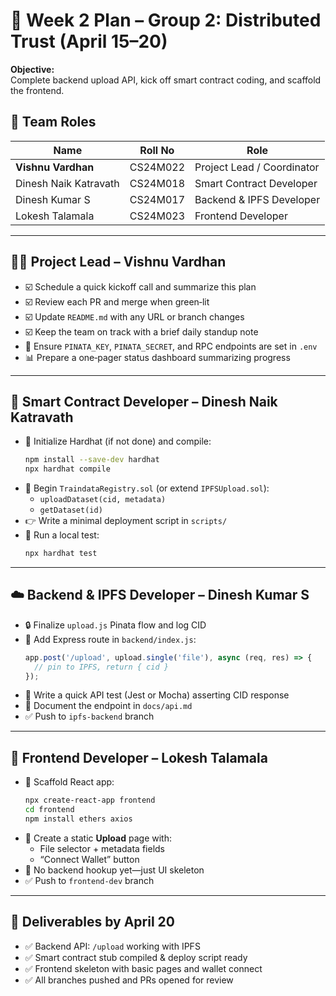 # 📅 Week 2 Plan – Group 2: Distributed Trust (April 15–20)

**Objective:**  
Complete backend upload API, kick off smart contract coding, and scaffold the frontend.

## 👥 Team Roles

| Name                  | Roll No     | Role                             |
|-----------------------|-------------|----------------------------------|
| **Vishnu Vardhan**    | CS24M022    | Project Lead / Coordinator       |
| Dinesh Naik Katravath | CS24M018    | Smart Contract Developer         |
| Dinesh Kumar S        | CS24M017    | Backend & IPFS Developer         |
| Lokesh Talamala       | CS24M023    | Frontend Developer               |

---

## 🧑‍🚀 Project Lead – Vishnu Vardhan  
- ☑️ Schedule a quick kickoff call and summarize this plan  
- ☑️ Review each PR and merge when green‑lit  
- ☑️ Update `README.md` with any URL or branch changes  
- ☑️ Keep the team on track with a brief daily standup note  
- 🔐 Ensure `PINATA_KEY`, `PINATA_SECRET`, and RPC endpoints are set in `.env`  
- 📊 Prepare a one‑pager status dashboard summarizing progress  

---

## 💾 Smart Contract Developer – Dinesh Naik Katravath 
- 📝 Initialize Hardhat (if not done) and compile:  
  ```bash
  npm install --save-dev hardhat
  npx hardhat compile
  ```  
- 🚀 Begin `TraindataRegistry.sol` (or extend `IPFSUpload.sol`):  
  - `uploadDataset(cid, metadata)`  
  - `getDataset(id)`  
- 👉 Write a minimal deployment script in `scripts/`  
- 🧪 Run a local test:  
  ```bash
  npx hardhat test
  ```  

---

## ☁️ Backend & IPFS Developer –  Dinesh Kumar S  
- 🔒 Finalize `upload.js` Pinata flow and log CID  
- 🔄 Add Express route in `backend/index.js`:  
  ```js
  app.post('/upload', upload.single('file'), async (req, res) => {
    // pin to IPFS, return { cid }
  });
  ```  
- 🧪 Write a quick API test (Jest or Mocha) asserting CID response  
- 📝 Document the endpoint in `docs/api.md`  
- ✅ Push to `ipfs-backend` branch  

---

## 🎨 Frontend Developer – Lokesh Talamala  
- 🌱 Scaffold React app:  
  ```bash
  npx create-react-app frontend
  cd frontend
  npm install ethers axios
  ```  
- 📄 Create a static **Upload** page with:  
  - File selector + metadata fields  
  - “Connect Wallet” button  
- 🚧 No backend hookup yet—just UI skeleton  
- ✅ Push to `frontend-dev` branch  

---

## 📌 Deliverables by April 20  
- ✅ Backend API: `/upload` working with IPFS  
- ✅ Smart contract stub compiled & deploy script ready  
- ✅ Frontend skeleton with basic pages and wallet connect  
- ✅ All branches pushed and PRs opened for review
